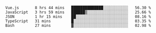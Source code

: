 
<!--
**xy406043/xy406043** is a ✨ _special_ ✨ repository because its `README.md` (this file) appears on your GitHub profile.

Here are some ideas to get you started:

- 🔭 I’m currently working on ...
- 🌱 I’m currently learning ...
- 👯 I’m looking to collaborate on ...
- 🤔 I’m looking for help with ...
- 💬 Ask me about ...
- 📫 How to reach me: ...
- 😄 Pronouns: ...
- ⚡ Fun fact: ...
-->

<!--START_SECTION:waka-->
```text
Vue.js       8 hrs 44 mins   ██████████████░░░░░░░░░░░   56.30 % 
JavaScript   3 hrs 59 mins   ██████▒░░░░░░░░░░░░░░░░░░   25.66 % 
JSON         1 hr 15 mins    ██░░░░░░░░░░░░░░░░░░░░░░░   08.16 % 
TypeScript   31 mins         █░░░░░░░░░░░░░░░░░░░░░░░░   03.35 % 
Bash         27 mins         ▓░░░░░░░░░░░░░░░░░░░░░░░░   02.98 % 
```
<!--END_SECTION:waka-->
